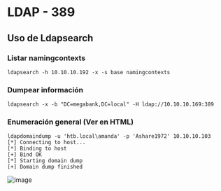 # LDAP - 389

## Uso de Ldapsearch

### Listar namingcontexts
```null
ldapsearch -h 10.10.10.192 -x -s base namingcontexts
```

### Dumpear información

```null
ldapsearch -x -b "DC=megabank,DC=local" -H ldap://10.10.10.169:389
```

### Enumeración general (Ver en HTML)

```null
ldapdomaindump -u 'htb.local\amanda' -p 'Ashare1972' 10.10.10.103
[*] Connecting to host...
[*] Binding to host
[+] Bind OK
[*] Starting domain dump
[+] Domain dump finished
```

![image](https://rubbxalc.github.io/writeups/assets/img/Sizzle-htb/1.png)

